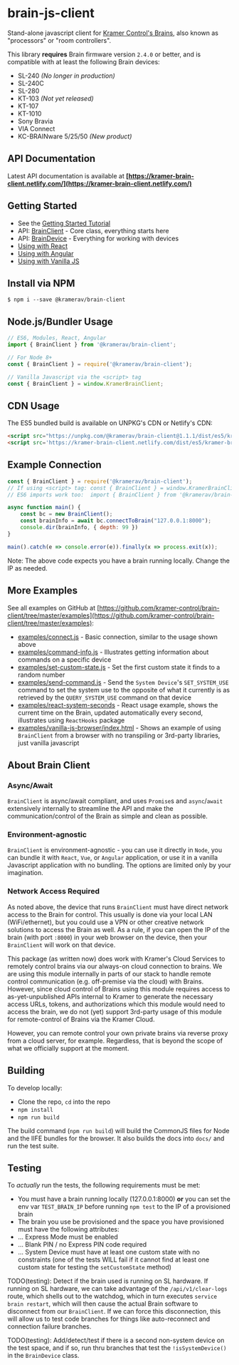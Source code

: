 # brain-js-client

Stand-alone javascript client for [Kramer Control's Brains](https://www.kramerav.com/us/products/control-and-management/control-processors?groupId=3&subgroupId=284#Control=118), also known as "processors" or "room controllers".

This library **requires** Brain firmware version `2.4.0` or better, and is compatible with at least the following Brain devices:

* SL-240 *(No longer in production)*
* SL-240C
* SL-280
* KT-103 *(Not yet released)*
* KT-107
* KT-1010
* Sony Bravia 
* VIA Connect
* KC-BRAINware 5/25/50 *(New product)*

## API Documentation

Latest API documentation is available at **[https://kramer-brain-client.netlify.com/](https://kramer-brain-client.netlify.com/)**

## Getting Started

* See the [Getting Started Tutorial](https://kramer-brain-client.netlify.com/tutorial-100-GettingStarted.html)
* API: [BrainClient](https://kramer-brain-client.netlify.com/BrainClient.html) - Core class, everything starts here
* API: [BrainDevice](https://kramer-brain-client.netlify.com/BrainDevice.html) - Everything for working with devices
* [Using with React](https://kramer-brain-client.netlify.com/tutorial-500-ReactUsage.html)
* [Using with Angular](https://kramer-brain-client.netlify.com/tutorial-600-AngularUsage.html)
* [Using with Vanilla JS](https://kramer-brain-client.netlify.com/tutorial-700-VanillaJSUsage.html)

## Install via NPM

```shell
$ npm i --save @kramerav/brain-client
```

## Node.js/Bundler Usage

```javascript
// ES6, Modules, React, Angular
import { BrainClient } from '@kramerav/brain-client';

// For Node 8+
const { BrainClient } = require('@kramerav/brain-client');

// Vanilla Javascript via the <script> tag
const { BrainClient } = window.KramerBrainClient;

```

## CDN Usage
The ES5 bundled build is available on UNPKG's CDN or Netlify's CDN:

```html
<script src="https://unpkg.com/@kramerav/brain-client@1.1.1/dist/es5/kramer-brain-client.min.js"></script> <!-- version 1.1.1 (current version) -->
<script src='https://kramer-brain-client.netlify.com/dist/es5/kramer-brain-client.min.js'></script> <!-- always latest version -->
```

## Example Connection

```javascript
const { BrainClient } = require('@kramerav/brain-client');
// If using <script> tag: const { BrainClient } = window.KramerBrainClient;
// ES6 imports work too:  import { BrainClient } from '@kramerav/brain-client';

async function main() {
	const bc = new BrainClient();
	const brainInfo = await bc.connectToBrain("127.0.0.1:8000");
	console.dir(brainInfo, { depth: 99 })
}

main().catch(e => console.error(e)).finally(x => process.exit(x));
```

Note: The above code expects you have a brain running locally. Change the IP as needed.

## More Examples

See all examples on GitHub at [https://github.com/kramer-control/brain-client/tree/master/examples](https://github.com/kramer-control/brain-client/tree/master/examples):

* [examples/connect.js](https://github.com/kramer-control/brain-client/blob/master/examples/connect.js) - Basic connection, similar to the usage shown above
* [examples/command-info.js](https://github.com/kramer-control/brain-client/blob/master/examples/command-info.js) - Illustrates getting information about commands on a specific device
* [examples/set-custom-state.js](https://github.com/kramer-control/brain-client/blob/master/examples/set-custom-state.js) - Set the first custom state it finds to a random number
* [examples/send-command.js](https://github.com/kramer-control/brain-client/blob/master/examples/send-command.js) - Send the `System Device`'s `SET_SYSTEM_USE` command to set the system use to the opposite of what it currently is as retrieved by the `QUERY_SYSTEM_USE` command on that device
* [examples/react-system-seconds](https://github.com/kramer-control/brain-client/tree/master/examples/react-system-seconds) - React usage example, shows the current time on the Brain, updated automatically every second, illustrates using `ReactHooks` package
* [examples/vanilla-js-browser/index.html](https://github.com/kramer-control/brain-client/blob/master/examples/vanilla-js-browser/index.html) - Shows an example of using `BrainClient` from a browser with no transpiling or 3rd-party libraries, just vanilla javascript

## About Brain Client

### Async/Await
`BrainClient` is async/await compliant, and uses `Promise`s and `async`/`await` extensively internally to streamline the API and make the communication/control of the Brain as simple and clean as possible.

### Environment-agnostic
`BrainClient` is environment-agnostic - you can use it directly in `Node`, you can bundle it with `React`, `Vue`, or `Angular` application, or use it in a vanilla Javascript application with no bundling. The options are limited only by your imagination.

### Network Access Required
As noted above, the device that runs `BrainClient` must have direct network access to the Brain for control. This usually is done via your local LAN (WiFi/ethernet), but you could use a VPN or other creative network solutions to access the Brain as well. As a rule, if you can open the IP of the brain (with port `:8000`) in your web browser on the device, then your `BrainClient` will work on that device.

This package (as written now) does work with Kramer's Cloud Services to remotely control brains via our always-on cloud connection to brains. We are using this module internally in parts of our stack to handle remote control communication (e.g. off-premise via the cloud) with Brains. However, since cloud control of Brains using this module requires access to as-yet-unpublished APIs internal to Kramer to generate the necessary access URLs, tokens, and authorizations which this module would need to access the brain, we do not (yet) support 3rd-party usage of this module for remote-control of Brains via the Kramer Cloud. 

However, you can remote control your own private brains via reverse proxy from a cloud server, for example. Regardless, that is beyond the scope of what we officially support at the moment.

## Building

To develop locally:

* Clone the repo, `cd` into the repo
* `npm install`
* `npm run build`

The build command (`npm run build`) will build the CommonJS files for Node and the IIFE bundles for the browser. It also builds the docs into `docs/` and run the test suite.

## Testing

To *actually* run the tests, the following requirements must be met:
* You must have a brain running locally (127.0.0.1:8000) **or** you can set the env var `TEST_BRAIN_IP` before running `npm test` to the IP of a provisioned brain
* The brain you use be provisioned and the space you have provisioned must have the following attributes:
* ... Express Mode must be enabled
* ... Blank PIN / no Express PIN code required 
* ... System Device must have at least one custom state with no constraints (one of the tests WILL fail if it cannot find at least one custom state for testing the `setCustomState` method)

TODO(testing): Detect if the brain used is running on SL hardware. If running on SL hardware, we can take advantage of the `/api/v1/clear-logs` route, which shells out to the watchdog, which in turn executes `service brain restart`, which will then cause the actual Brain software to disconnect from our `BrainClient`. If we can force this disconnection, this will allow us to test code branches for things like auto-reconnect and connection failure branches.

TODO(testing): Add/detect/test if there is a second non-system device on the test space, and if so, run thru branches that test the `!isSystemDevice()` in the `BrainDevice` class.